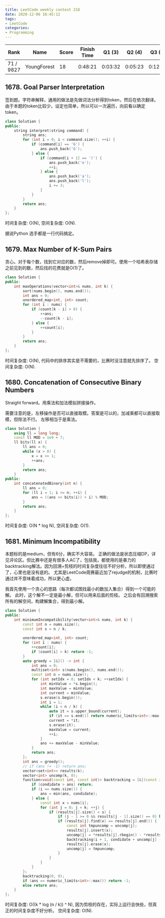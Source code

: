 ```yaml
---
title: LeetCode weekly contest 218
date: 2020-12-06 16:45:12
tags:
- LeetCode
categories:
- Programming
---
```


| Rank |	Name |	Score |	Finish Time | 	Q1 (3) |	Q2 (4) |	Q3 (5) |	Q4 (6)|
|--|--|--|--|--|--|--|--|
| 71 / 9827 | YoungForest | 18 | 	0:48:21 | 0:03:32	 | 0:05:23 |  0:12:14 | 0:43:21  1 |


## 1678. Goal Parser Interpretation

签到题。字符串解释，通用的做法是先做词法分析得到token，然后在依次翻译。由于本题的token比较少，设定也简单，所以可以一次遍历，向前看以确定token。

```cpp
class Solution {
public:
    string interpret(string command) {
        string ans;
        for (int i = 0; i < command.size(); ++i) {
            if (command[i] == 'G') {
                ans.push_back('G');
            } else {
                if (command[i + 1] == ')') {
                    ans.push_back('o');
                    ++i;
                } else {
                    ans.push_back('a');
                    ans.push_back('l');
                    i += 3;
                }
            }
        }
        return ans;
    }
};
```

时间复杂度: O(N),
空间复杂度: O(N).

据说Python 选手都是一行代码搞定。

## 1679. Max Number of K-Sum Pairs

贪心。对于每个数，找到它对应的数，然后remove掉即可。使用一个哈希表存储之前见到的数，然后找的花费就是O(1)了。

```cpp
class Solution {
public:
    int maxOperations(vector<int>& nums, int k) {
        sort(nums.begin(), nums.end());
        int ans = 0;
        unordered_map<int, int> count;
        for (int i : nums) {
            if (count[k - i] > 0) {
                ++ans;
                --count[k - i];
            } else {
                ++count[i];
            }
        }
        return ans;
    }
};
```

时间复杂度: O(N), 代码中的排序其实是不需要的，比赛时没注意就先排序了。
空间复杂度: O(N).

## 1680. Concatenation of Consecutive Binary Numbers

Straight forward。用乘法和加法模拟拼接操作。

需要注意的是，左移操作是否可以直接取模。答案是可以的，加减乘都可以直接取模，但除法不行。
左移相当于是乘法。

```cpp
class Solution {
    using ll = long long;
    const ll MOD = 1e9 + 7;
    ll bits(ll x) {
        ll ans = 0;
        while (x > 0) {
            x = x >> 1;
            ++ans;
        }
        return ans;
    }
public:
    int concatenatedBinary(int n) {
        ll ans = 0;
        for (ll i = 1; i <= n; ++i) {
            ans = ((ans << bits(i)) + i) % MOD;
        }
        return ans;
    }
};
```

时间复杂度: O(N * log N),
空间复杂度: O(1).

## 1681. Minimum Incompatibility

本题标的是medium，但有6分，确实不大容易。
正确的做法是状态压缩DP，详见评论区。但比赛中还是有很多人AC了，包括我，都使用的是暴力的backtracking解法。因为回溯+剪枝的时间复杂度往往不好分析，所以即使通过了，心里也是没有底的。
尤其是LeetCode周赛最近加了rejudge的机制，比赛时通过并不意味着成功，所以更心虚。

我首先使用一个贪心的思路（每次都试图找最小的数加入集合）得到一个可能的解。
此时，这个解不一定是最小解，但可以用来后面的剪枝。
之后会有回溯搜索所有的解空间，构建解集合，得到最小解。

```cpp
class Solution {
public:
    int minimumIncompatibility(vector<int>& nums, int k) {
        const int n = nums.size();
        const int s = n / k;
        
        unordered_map<int, int> count;
        for (int i : nums) {
            ++count[i];
            if (count[i] > k) return -1;
        }
        auto greedy = [&]() -> int {
            int ans = 0;
            multiset<int> s(nums.begin(), nums.end());
            const int n = nums.size();
            for (int setIdx = 0; setIdx < k; ++setIdx) {
                int minValue = *s.begin();
                int maxValue = minValue;
                int current = minValue;
                s.erase(s.begin());
                int i = 1;
                while (i < n / k) {
                    auto it = s.upper_bound(current);
                    if (it == s.end()) return numeric_limits<int>::max();
                    current = *it;
                    s.erase(it);
                    maxValue = current;
                    ++i;
                }
                ans += maxValue - minValue;
            }
            return ans;
        };
        int ans = greedy();
        // if (ans != -1) return ans;
        vector<set<int>> results(k);
        vector<int> uncomp(k, 0);
        function<void(const int, const int)> backtracking = [&](const int i, const int condidate) -> void {
            if (condidate > ans) return;
            if (i == nums.size()) {
                ans = min(ans, condidate);
            } else {
                const int x = nums[i];
                for (int j = 0; j < k; ++j) {
                    if (results[j].size() < s) {
                        if (j - 1 >= 0 && results[j - 1].size() == 0) break;
                        if (results[j].find(x) == results[j].end()) {
                            const int tmpuncomp = uncomp[j];
                            results[j].insert(x);
                            uncomp[j] = *results[j].rbegin() - *results[j].begin();
                            backtracking(i + 1, condidate + uncomp[j] - tmpuncomp);
                            results[j].erase(x);
                            uncomp[j] = tmpuncomp;
                        }
                    }
                }
            }
        };
        backtracking(0, 0);
        if (ans == numeric_limits<int>::max()) return -1;
        else return ans;
    }
};
```

时间复杂度: O((k * log (n / k)) ^ N), 因为剪枝的存在，实际上运行会快些，但真正的时间复杂度不好分析。
空间复杂度: O(N).
